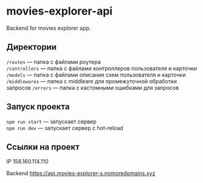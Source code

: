 # movies-explorer-api
Backend for movies explorer app.

## Директории

`/routes` — папка с файлами роутера  
`/controllers` — папка с файлами контроллеров пользователя и карточки   
`/models` — папка с файлами описания схем пользователя и карточки
`/middlewares` — папка с middleare для промежуточной обработки запросов
`/errors` — папка с кастомными ошибками для запросов

## Запуск проекта

`npm run start` — запускает сервер   
`npm run dev` — запускает сервер с hot-reload

## Ссылки на проект

IP 158.160.114.110

Backend https://api.movies-explorer-s.nomoredomains.xyz
